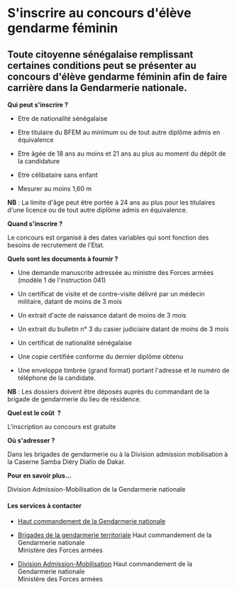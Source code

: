 # S'inscrire au concours d'élève gendarme féminin

Toute citoyenne sénégalaise remplissant certaines conditions peut se présenter au concours d'élève gendarme féminin afin de faire carrière dans la Gendarmerie nationale.
-------------------------------------------------------------------------------------------------------------------------------------------------------------------------

**Qui peut s'inscrire ?**

*   Etre de nationalité sénégalaise  
    
*   Etre titulaire du BFEM au minimum ou de tout autre diplôme admis en équivalence  
    
*   Etre âgée de 18 ans au moins et 21 ans au plus au moment du dépôt de la candidature  
    
*   Etre célibataire sans enfant
*   Mesurer au moins 1,60 m  
    

**NB** : La limite d'âge peut être portée à 24 ans au plus pour les titulaires d'une licence ou de tout autre diplôme admis en équivalence.  

**Quand s'inscrire ?**

Le concours est organisé à des dates variables qui sont fonction des besoins de recrutement de l'Etat.  

**Quels sont les documents à fournir ?**

*   Une demande manuscrite adressée au ministre des Forces armées (modèle 1 de l'instruction 041)
*   Un certificat de visite et de contre-visite délivré par un médecin militaire, datant de moins de 3 mois
*   Un extrait d'acte de naissance datant de moins de 3 mois  
    
*   Un extrait du bulletin n° 3 du casier judiciaire datant de moins de 3 mois
*   Un certificat de nationalité sénégalaise
*   Une copie certifiée conforme du dernier diplôme obtenu
*   Une enveloppe timbrée (grand format) portant l'adresse et le numéro de téléphone de la candidate.

**NB** : Les dossiers doivent être déposés auprès du commandant de la brigade de gendarmerie du lieu de résidence.  

**Quel est le coût  ?**

L'inscription au concours est gratuite  

**Où s'adresser ?**

Dans les brigades de gendarmerie ou à la Division admission mobilisation à la Caserne Samba Diéry Diallo de Dakar.  

**Pour en savoir plus...**

Division Admission-Mobilisation de la Gendarmerie nationale

#### Les services à contacter

*   [Haut commandement de la Gendarmerie nationale](../../../services/haut-commandement-de-la-gendarmerie-nationale.md)
*   [Brigades de la gendarmerie territoriale](../../../services/brigades-de-la-gendarmerie-territoriale.md) Haut commandement de la Gendarmerie nationale  
    Ministère des Forces armées  
    
*   [Division Admission-Mobilisation](../../../services/division-admission-mobilisation.md) Haut commandement de la Gendarmerie nationale  
    Ministère des Forces armées